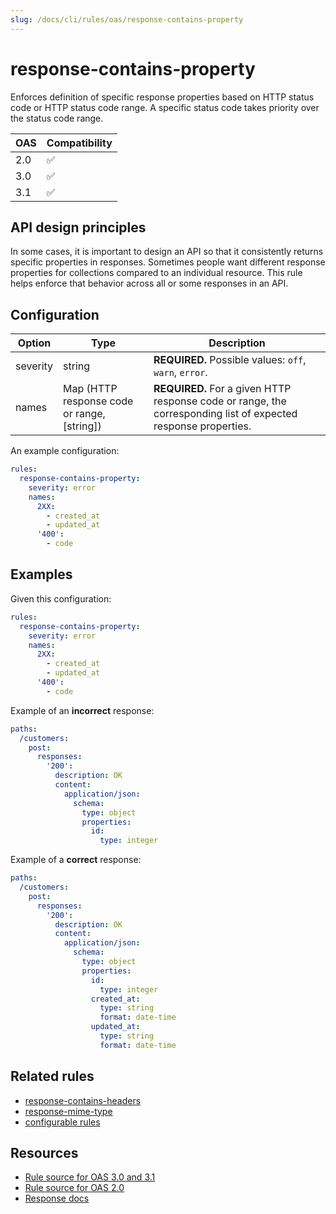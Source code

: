 ```yaml
---
slug: /docs/cli/rules/oas/response-contains-property
---
```


# response-contains-property

Enforces definition of specific response properties based on HTTP status code or HTTP status code range. A specific status code takes priority over the status code range.

| OAS | Compatibility |
| --- | ------------- |
| 2.0 | ✅            |
| 3.0 | ✅            |
| 3.1 | ✅            |

## API design principles

In some cases, it is important to design an API so that it consistently returns specific properties in responses. Sometimes people want different response properties for collections compared to an individual resource. This rule helps enforce that behavior across all or some responses in an API.

## Configuration

| Option   | Type                                        | Description                                                                                                    |
| -------- | ------------------------------------------- | -------------------------------------------------------------------------------------------------------------- |
| severity | string                                      | **REQUIRED.** Possible values: `off`, `warn`, `error`.                                                         |
| names    | Map (HTTP response code or range, [string]) | **REQUIRED.** For a given HTTP response code or range, the corresponding list of expected response properties. |

An example configuration:

```yaml
rules:
  response-contains-property:
    severity: error
    names:
      2XX:
        - created_at
        - updated_at
      '400':
        - code
```

## Examples

Given this configuration:

```yaml
rules:
  response-contains-property:
    severity: error
    names:
      2XX:
        - created_at
        - updated_at
      '400':
        - code
```

Example of an **incorrect** response:

```yaml
paths:
  /customers:
    post:
      responses:
        '200':
          description: OK
          content:
            application/json:
              schema:
                type: object
                properties:
                  id:
                    type: integer
```

Example of a **correct** response:

```yaml
paths:
  /customers:
    post:
      responses:
        '200':
          description: OK
          content:
            application/json:
              schema:
                type: object
                properties:
                  id:
                    type: integer
                  created_at:
                    type: string
                    format: date-time
                  updated_at:
                    type: string
                    format: date-time
```

## Related rules

- [response-contains-headers](./response-contains-header.md)
- [response-mime-type](./response-mime-type.md)
- [configurable rules](../configurable-rules.md)

## Resources

- [Rule source for OAS 3.0 and 3.1](https://github.com/Redocly/redocly-cli/blob/main/packages/core/src/rules/oas3/response-contains-property.ts)
- [Rule source for OAS 2.0](https://github.com/Redocly/redocly-cli/blob/main/packages/core/src/rules/oas2/response-contains-property.ts)
- [Response docs](https://redocly.com/docs/openapi-visual-reference/response/)
